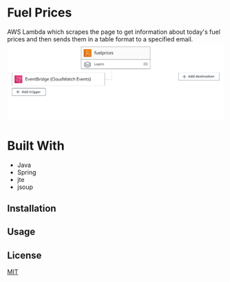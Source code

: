 # Fuel Prices
AWS Lambda which scrapes the page to get information about today's fuel prices and then sends them in a table format to a specified email.
![img.png](doc/img.png)
# Built With
- Java
- Spring
- jte
- jsoup

## Installation

## Usage

## License
[MIT](https://choosealicense.com/licenses/mit/)